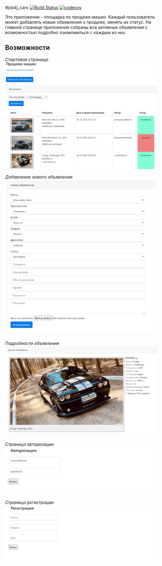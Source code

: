 #job4j_cars
[![Build Status](https://app.travis-ci.com/romankhiropulos/job4j_cars.svg?branch=main)](https://app.travis-ci.com/romankhiropulos/job4j_cars)
[![codecov](https://codecov.io/gh/romankhiropulos/job4j_cars/branch/main/graph/badge.svg?token=FSZFOK3KVH)](https://codecov.io/gh/romankhiropulos/job4j_cars)

Это приложение - площадка по продаже машин. Каждый пользователь может добавлять новые объявления о продаже, менять их статус. На главной странице приложения собраны все активные объявления с возможностью подробно ознакомиться с каждым из них.

## Возможности

*Стартовая страница* <br>
![alt text](src/main/webapp/images/startpage.JPG)

*Добавление нового объявления* <br>
![alt text](src/main/webapp/images/addpage.JPG)

*Подробности объявления* <br>
![alt text](src/main/webapp/images/adview.JPG)

*Страница авторизации* <br>
![alt text](src/main/webapp/images/auth.JPG)

*Страница регистрации* <br>
![alt text](src/main/webapp/images/reg.JPG)